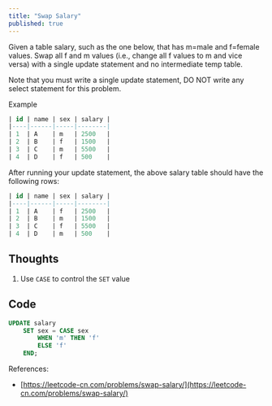 ```yaml
---
title: "Swap Salary"
published: true
---
```


Given a table salary, such as the one below, that has m=male and f=female values. Swap all f and m values (i.e., change all f values to m and vice versa) with a single update statement and no intermediate temp table.

Note that you must write a single update statement, DO NOT write any select statement for this problem.

Example

```SQL
| id | name | sex | salary |
|----|------|-----|--------|
| 1  | A    | m   | 2500   |
| 2  | B    | f   | 1500   |
| 3  | C    | m   | 5500   |
| 4  | D    | f   | 500    |
```

After running your update statement, the above salary table should have the following rows:

```SQL
| id | name | sex | salary |
|----|------|-----|--------|
| 1  | A    | f   | 2500   |
| 2  | B    | m   | 1500   |
| 3  | C    | f   | 5500   |
| 4  | D    | m   | 500    |
```

## Thoughts

1. Use `CASE` to control the `SET` value

## Code

```SQL
UPDATE salary
    SET sex = CASE sex
        WHEN 'm' THEN 'f'
        ELSE 'f'
    END;
```

References:

- [https://leetcode-cn.com/problems/swap-salary/](https://leetcode-cn.com/problems/swap-salary/)
